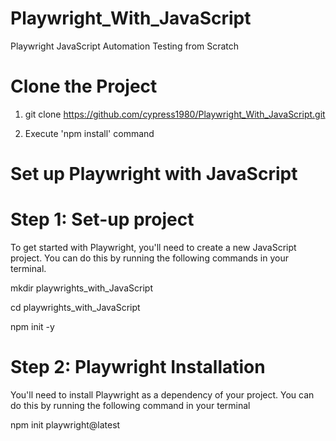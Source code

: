 # Playwright_With_JavaScript
Playwright JavaScript Automation Testing from Scratch


# Clone the Project 
1. git clone https://github.com/cypress1980/Playwright_With_JavaScript.git

2. Execute 'npm install' command 

# Set up Playwright with JavaScript

# Step 1:  Set-up project 
To get started with Playwright, you'll need to create a new JavaScript project. You can do this by running the following commands in your terminal.

mkdir playwrights_with_JavaScript


cd playwrights_with_JavaScript

npm init -y

# Step 2: Playwright Installation
You'll need to install Playwright as a dependency of your project. You can do this by running the following command in your terminal

npm init playwright@latest



